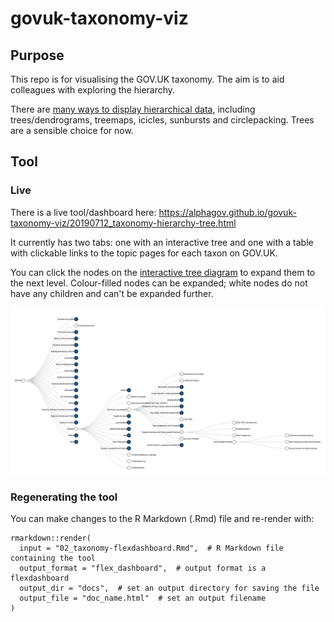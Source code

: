# govuk-taxonomy-viz

## Purpose

This repo is for visualising the GOV.UK taxonomy. The aim is to aid colleagues with exploring the hierarchy.

There are [many ways to display hierarchical data](https://observablehq.com/collection/@d3/d3-hierarchy), including trees/dendrograms, treemaps, icicles, sunbursts and circlepacking. Trees are a sensible choice for now.

## Tool

### Live 

There is a live tool/dashboard here: https://alphagov.github.io/govuk-taxonomy-viz/20190712_taxonomy-hierarchy-tree.html

It currently has two tabs: one with an interactive tree and one with a table with clickable links to the topic pages for each taxon on GOV.UK.

You can click the nodes on the [interactive tree diagram](https://ukgovdatascience.github.io/govuk-taxonomy-viz/20190712_taxonomy-hierarchy-tree.html) to expand them to the next level. Colour-filled nodes can be expanded; white nodes do not have any children and can't be expanded further.

![Static image of the interactive tree diagram](img/tree.png)

### Regenerating the tool

You can make changes to the R Markdown (.Rmd) file and re-render with:

```{r}
rmarkdown::render(
  input = "02_taxonomy-flexdashboard.Rmd",  # R Markdown file containing the tool
  output_format = "flex_dashboard",  # output format is a flexdashboard
  output_dir = "docs",  # set an output directory for saving the file
  output_file = "doc_name.html"  # set an output filename
)
```
